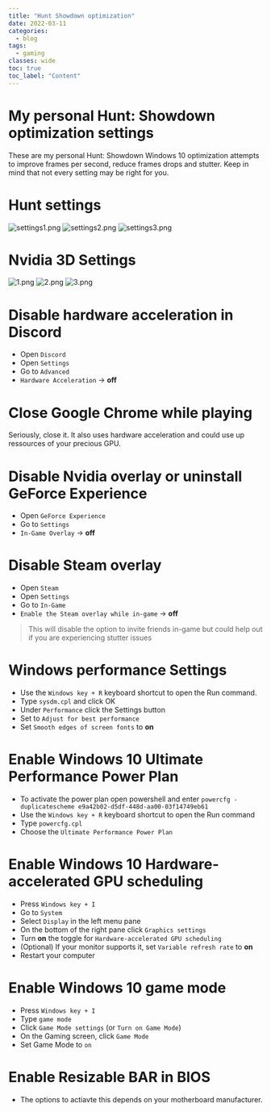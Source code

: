 ```yaml
---
title: "Hunt Showdown optimization"
date: 2022-03-11
categories:
  - blog
tags:
  - gaming
classes: wide
toc: true
toc_label: "Content"
---
```


# My personal Hunt: Showdown optimization settings
These are my personal Hunt: Showdown Windows 10 optimization attempts to improve frames per second, reduce frames drops and stutter. Keep in mind that not every setting may be right for you.

# Hunt settings
![settings1.png](https://raw.githubusercontent.com/nopantsfriday/blog/master/assets/images/2022-03-11/settings1.jpg)
![settings2.png](https://raw.githubusercontent.com/nopantsfriday/blog/master/assets/images/2022-03-11/settings2.jpg)
![settings3.png](https://raw.githubusercontent.com/nopantsfriday/blog/master/assets/images/2022-03-11/settings3.jpg)

# Nvidia 3D Settings
![1.png](https://raw.githubusercontent.com/nopantsfriday/blog/master/assets/images/2022-03-11/1.png)
![2.png](https://raw.githubusercontent.com/nopantsfriday/blog/master/assets/images/2022-03-11/2.png)
![3.png](https://raw.githubusercontent.com/nopantsfriday/blog/master/assets/images/2022-03-11/3.png)

# Disable hardware acceleration in Discord
- Open ```Discord```
- Open ```Settings```
- Go to ```Advanced```
- ```Hardware Acceleration``` -> **off**

# Close Google Chrome while playing 
Seriously, close it. It also uses hardware acceleration and could use up ressources of your precious GPU.

# Disable Nvidia overlay or uninstall GeForce Experience
- Open ```GeForce Experience```
- Go to ```Settings```
- ```In-Game Overlay``` -> **off**

# Disable Steam overlay
- Open ```Steam```
- Open ```Settings```
- Go to ```In-Game``` 
- ```Enable the Steam overlay while in-game``` -> **off** <br />
> This will disable the option to invite friends in-game but could help out if you are experiencing stutter issues

# Windows performance Settings
- Use the ```Windows key + R``` keyboard shortcut to open the Run command.
- Type ```sysdm.cpl``` and click OK
- Under ```Performance``` click the Settings button
- Set to ``` Adjust for best performance ```
- Set ```Smooth edges of screen fonts``` to **on**

# Enable Windows 10 Ultimate Performance Power Plan
- To activate the power plan open powershell and enter
```powercfg -duplicatescheme e9a42b02-d5df-448d-aa00-03f14749eb61```
- Use the ```Windows key + R``` keyboard shortcut to open the Run command
- Type ```powercfg.cpl```
- Choose the ```Ultimate Performance Power Plan```

# Enable Windows 10 Hardware-accelerated GPU scheduling
- Press ```Windows key + I```
- Go to ```System```
- Select ```Display``` in the left menu pane
- On the bottom of the right pane click ```Graphics settings```
- Turn **on** the toggle for ```Hardware-accelerated GPU scheduling```
- (Optional) If your monitor supports it, set ```Variable refresh rate``` to **on**
- Restart your computer

# Enable Windows 10 game mode
- Press ```Windows key + I```
- Type ```game mode```
- Click ```Game Mode settings``` (or ```Turn on Game Mode```)
- On the Gaming screen, click ```Game Mode```
- Set Game Mode to ```on```

# Enable  Resizable BAR in BIOS
- The options to actiavte this depends on your motherboard manufacturer.
